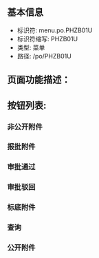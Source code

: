 
## 基本信息

- 标识符: menu.po.PHZB01U
- 标识符缩写: PHZB01U
- 类型: 菜单
- 路径: /po/PHZB01U

## 页面功能描述：





## 按钮列表:


### 非公开附件



### 报批附件



### 审批通过



### 审批驳回



### 标底附件



### 查询



### 公开附件



